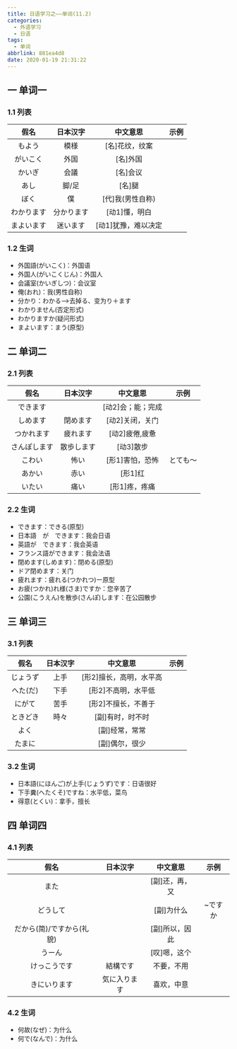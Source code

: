 ```yaml
---
title: 日语学习之——单词(11.2)
categories:
  - 外语学习
  - 日语
tags:
  - 单词
abbrlink: 881ea4d8
date: 2020-01-19 21:31:22
---
```

## 一 单词一

### 1.1 列表

|    假名    |  日本汉字  |      中文意思       | 示例 |
| :--------: | :--------: | :-----------------: | :--: |
|   もよう   |    模様    |   [名]花纹，纹案    |      |
|  がいこく  |    外国    |      [名]外国       |      |
|   かいぎ   |    会議    |      [名]会议       |      |
|    あし    |   脚/足    |       [名]腿        |      |
|    ぼく    |     僕     |  [代]我(男性自称)   |      |
| わかります | 分かります |    [动1]懂，明白    |      |
| まよいます |  迷います  | [动1]犹豫，难以决定 |      |

<!--more-->

### 1.2 生词

* 外国語(がいこく)：外国语
* 外国人(がいこくじん)：外国人
* 会議室(かいぎしつ)：会议室
* 俺(おれ)：我(男性自称)
* 分かり：わかる—>去掉る、变为り＋ます
* わかりません(否定形式)
* わかりますか(疑问形式)
* まよいます：まう(原型)

## 二 单词二

### 2.1 列表

|     假名     |  日本汉字  |     中文意思      |   示例   |
| :----------: | :--------: | :---------------: | :------: |
|   できます   |            | [动2]会；能；完成 |          |
|   しめます   |  閉めます  |  [动2]关闭，关门  |          |
|  つかれます  |  疲れます  |  [动2]疲倦,疲惫   |          |
| さんぽします | 散歩します |     [动3]散步     |          |
|    こわい    |    怖い    |  [形1]害怕，恐怖  | とても～ |
|    あかい    |    赤い    |      [形1]红      |          |
|    いたい    |    痛い    |   [形1]疼，疼痛   |          |

### 2.2 生词

* できます：できる(原型)
* 日本語　が　できます：我会日语
* 英語が　できます：我会英语
* フランス語ができます：我会法语
* 閉めます(しめます)：閉める(原型)
* ドア閉めます：关门
* 疲れます：疲れる(つかれつ)ー原型
* お疲(つかれ)れ様(さま)ですか：您辛苦了
* 公園(こうえん)を散歩(さんぽ)します：在公园散步

## 三 单词三

### 3.1 列表

|   假名   | 日本汉字 |        中文意思         | 示例 |
| :------: | :------: | :---------------------: | :--: |
| じょうず |   上手   | [形2]擅长，高明，水平高 |      |
| へた(だ) |   下手   |   [形2]不高明，水平低   |      |
|  にがて  |   苦手   |   [形2]不擅长，不善于   |      |
| ときどき |   時々   |    [副]有时，时不时     |      |
|   よく   |          |     [副]经常，常常      |      |
|  たまに  |          |     [副]偶尔，很少      |      |

### 3.2 生词

* 日本語(にほんご)が上手(じょうず)です：日语很好
* 下手糞(へたくそ)ですね：水平低，菜鸟
* 得意(とくい)：拿手，擅长

## 四 单词四

### 4.1 列表

|           假名            |   日本汉字   |    中文意思    |  示例   |
| :-----------------------: | :----------: | :------------: | :-----: |
|           また            |              | [副]还，再，又 |         |
|         どうして          |              |   [副]为什么   | ~ですか |
| だから(简)/ですから(礼貌) |              | [副]所以，因此 |         |
|          うーん           |              |  [叹]嗯，这个  |         |
|       けっこうです        |   結構です   |   不要，不用   |         |
|       きにいります        | 気に入ります |   喜欢，中意   |         |

### 4.2 生词

* 何故(なぜ)：为什么
* 何で(なんで)：为什么